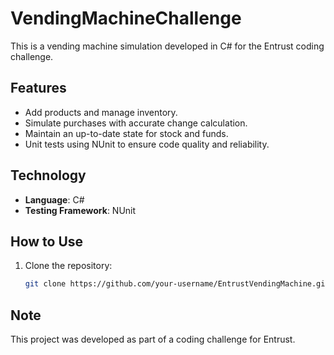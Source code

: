 # VendingMachineChallenge

This is a vending machine simulation developed in C# for the Entrust coding challenge.

## Features
- Add products and manage inventory.
- Simulate purchases with accurate change calculation.
- Maintain an up-to-date state for stock and funds.
- Unit tests using NUnit to ensure code quality and reliability.

## Technology
- **Language**: C#
- **Testing Framework**: NUnit

## How to Use
1. Clone the repository:
   ```bash
   git clone https://github.com/your-username/EntrustVendingMachine.git


## Note
This project was developed as part of a coding challenge for Entrust. 
